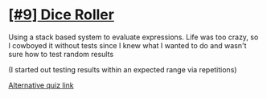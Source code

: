 # [[#9] Dice Roller](http://rubyquiz.com/quiz61.html)

Using a stack based system to evaluate expressions. Life was too crazy, so I cowboyed it without tests since I knew what I wanted to do and wasn't sure how to test random results

(I started out testing results within an expected range via repetitions)

[Alternative quiz link](http://web.archive.org/web/20130215052933/http://rubyquiz.com/quiz61.html)

